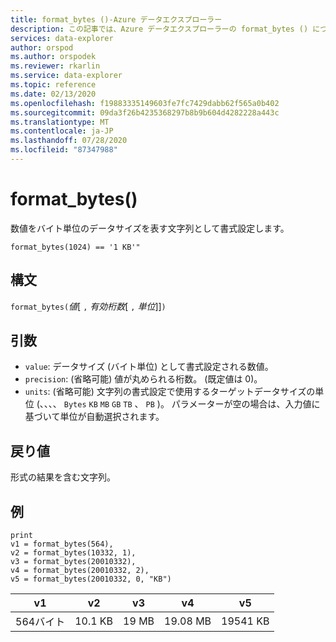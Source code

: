 ```yaml
---
title: format_bytes ()-Azure データエクスプローラー
description: この記事では、Azure データエクスプローラーの format_bytes () について説明します。
services: data-explorer
author: orspod
ms.author: orspodek
ms.reviewer: rkarlin
ms.service: data-explorer
ms.topic: reference
ms.date: 02/13/2020
ms.openlocfilehash: f19883335149603fe7fc7429dabb62f565a0b402
ms.sourcegitcommit: 09da3f26b4235368297b8b9b604d4282228a443c
ms.translationtype: MT
ms.contentlocale: ja-JP
ms.lasthandoff: 07/28/2020
ms.locfileid: "87347988"
---
```

# <a name="format_bytes"></a>format_bytes()

数値をバイト単位のデータサイズを表す文字列として書式設定します。

```kusto
format_bytes(1024) == '1 KB'"
```

## <a name="syntax"></a>構文

`format_bytes(`*値*[ `,` *有効桁数*[ `,` *単位*]]`)`

## <a name="arguments"></a>引数

* `value`: データサイズ (バイト単位) として書式設定される数値。
* `precision`: (省略可能) 値が丸められる桁数。 (既定値は 0)。
* `units`: (省略可能) 文字列の書式設定で使用するターゲットデータサイズの単位 (、、、、 `Bytes` `KB` `MB` `GB` `TB` 、 `PB` )。 パラメーターが空の場合は、入力値に基づいて単位が自動選択されます。

## <a name="returns"></a>戻り値

形式の結果を含む文字列。

## <a name="examples"></a>例

<!-- csl: https://help.kusto.windows.net/Samples -->
```kusto
print 
v1 = format_bytes(564),
v2 = format_bytes(10332, 1),
v3 = format_bytes(20010332),
v4 = format_bytes(20010332, 2),
v5 = format_bytes(20010332, 0, "KB")
```

|v1|v2|v3|v4|v5|
|---|---|---|---|---|
|564バイト|10.1 KB|19 MB|19.08 MB|19541 KB|
